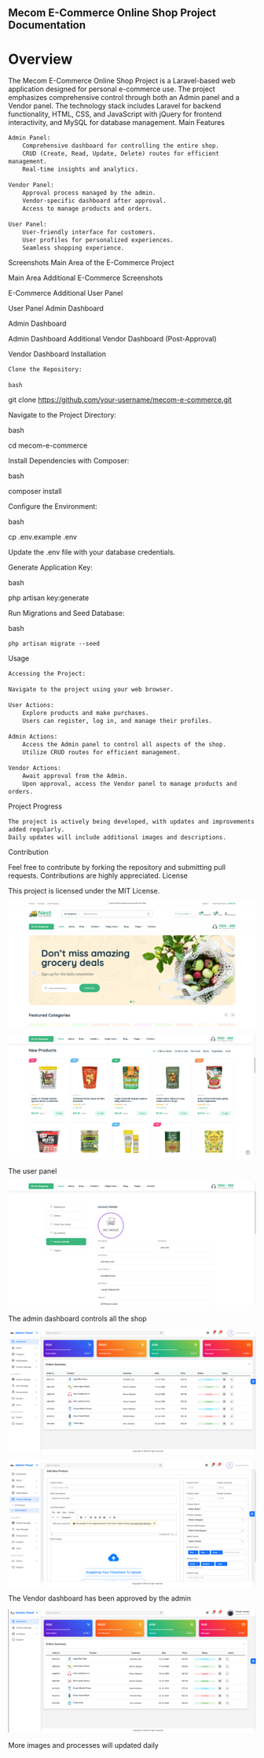## Mecom E-Commerce Online Shop Project Documentation

# Overview

The Mecom E-Commerce Online Shop Project is a Laravel-based web application designed for personal e-commerce use. The project emphasizes comprehensive control through both an Admin panel and a Vendor panel. The technology stack includes Laravel for backend functionality, HTML, CSS, and JavaScript with jQuery for frontend interactivity, and MySQL for database management.
Main Features

    Admin Panel:
        Comprehensive dashboard for controlling the entire shop.
        CRUD (Create, Read, Update, Delete) routes for efficient management.
        Real-time insights and analytics.

    Vendor Panel:
        Approval process managed by the admin.
        Vendor-specific dashboard after approval.
        Access to manage products and orders.

    User Panel:
        User-friendly interface for customers.
        User profiles for personalized experiences.
        Seamless shopping experience.

Screenshots
Main Area of the E-Commerce Project

Main Area
Additional E-Commerce Screenshots

E-Commerce Additional
User Panel

User Panel
Admin Dashboard

Admin Dashboard

Admin Dashboard Additional
Vendor Dashboard (Post-Approval)

Vendor Dashboard
Installation

    Clone the Repository:

    bash

git clone https://github.com/your-username/mecom-e-commerce.git

Navigate to the Project Directory:

bash

cd mecom-e-commerce

Install Dependencies with Composer:

bash

composer install

Configure the Environment:

bash

cp .env.example .env

Update the .env file with your database credentials.

Generate Application Key:

bash

php artisan key:generate

Run Migrations and Seed Database:

bash

    php artisan migrate --seed

Usage

    Accessing the Project:

    Navigate to the project using your web browser.

    User Actions:
        Explore products and make purchases.
        Users can register, log in, and manage their profiles.

    Admin Actions:
        Access the Admin panel to control all aspects of the shop.
        Utilize CRUD routes for efficient management.

    Vendor Actions:
        Await approval from the Admin.
        Upon approval, access the Vendor panel to manage products and orders.

Project Progress

    The project is actively being developed, with updates and improvements added regularly.
    Daily updates will include additional images and descriptions.

Contribution

Feel free to contribute by forking the repository and submitting pull requests. Contributions are highly appreciated.
License

This project is licensed under the MIT License.

![](example-images/exampleImage_1.png)

![](example-images/exampleImage_2.png)

The user panel

![](example-images/exampleImage_3.png)

The admin dashboard controls all the shop

![](example-images/exampleImage_4.png)

![](example-images/exampleImage_5.png)

The Vendor dashboard has been approved by the admin

![](example-images/exampleImage_6.png)

More images and processes will updated daily
